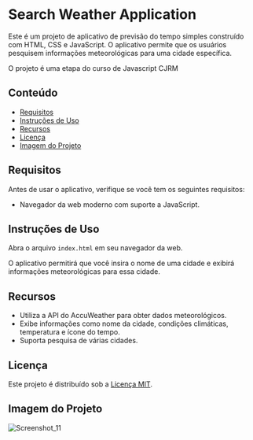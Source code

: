 # Search Weather Application

Este é um projeto de aplicativo de previsão do tempo simples construído com HTML, CSS e JavaScript. O aplicativo permite que os usuários pesquisem informações meteorológicas para uma cidade específica.

O projeto é uma etapa do curso de Javascript CJRM
## Conteúdo

- [Requisitos](#requisitos)
- [Instruções de Uso](#instruções-de-uso)
- [Recursos](#recursos)
- [Licença](#licença)
- [Imagem do Projeto](#Imagem-do-Projeto)

## Requisitos

Antes de usar o aplicativo, verifique se você tem os seguintes requisitos:

- Navegador da web moderno com suporte a JavaScript.

## Instruções de Uso

Abra o arquivo `index.html` em seu navegador da web.

O aplicativo permitirá que você insira o nome de uma cidade e exibirá informações meteorológicas para essa cidade.

## Recursos

- Utiliza a API do AccuWeather para obter dados meteorológicos.
- Exibe informações como nome da cidade, condições climáticas, temperatura e ícone do tempo.
- Suporta pesquisa de várias cidades.

## Licença

Este projeto é distribuído sob a [Licença MIT](LICENSE).


## Imagem do Projeto

![Screenshot_11](https://github.com/Alexandrelimax/SearchWeather/assets/96657257/716cd543-c09d-4c82-b2de-81827033793f)




